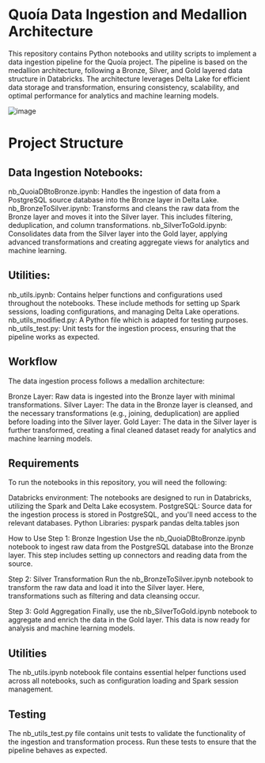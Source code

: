 # Quoía Data Ingestion and Medallion Architecture

This repository contains Python notebooks and utility scripts to implement a data ingestion pipeline for the Quoía project. The pipeline is based on the medallion architecture, following a Bronze, Silver, and Gold layered data structure in Databricks. The architecture leverages Delta Lake for efficient data storage and transformation, ensuring consistency, scalability, and optimal performance for analytics and machine learning models.

![image](https://github.com/user-attachments/assets/114a70c1-9ee0-4953-9392-e741e3a4e154)


# Project Structure
## Data Ingestion Notebooks:
nb_QuoiaDBtoBronze.ipynb: Handles the ingestion of data from a PostgreSQL source database into the Bronze layer in Delta Lake.
nb_BronzeToSilver.ipynb: Transforms and cleans the raw data from the Bronze layer and moves it into the Silver layer. This includes filtering, deduplication, and column transformations.
nb_SilverToGold.ipynb: Consolidates data from the Silver layer into the Gold layer, applying advanced transformations and creating aggregate views for analytics and machine learning.

## Utilities:
nb_utils.ipynb: Contains helper functions and configurations used throughout the notebooks. These include methods for setting up Spark sessions, loading configurations, and managing Delta Lake operations.
nb_utils_modified.py: A Python file which is adapted for testing purposes.
nb_utils_test.py: Unit tests for the ingestion process, ensuring that the pipeline works as expected.

## Workflow
The data ingestion process follows a medallion architecture:

Bronze Layer: Raw data is ingested into the Bronze layer with minimal transformations.
Silver Layer: The data in the Bronze layer is cleansed, and the necessary transformations (e.g., joining, deduplication) are applied before loading into the Silver layer.
Gold Layer: The data in the Silver layer is further transformed, creating a final cleaned dataset ready for analytics and machine learning models.

## Requirements
To run the notebooks in this repository, you will need the following:

Databricks environment: The notebooks are designed to run in Databricks, utilizing the Spark and Delta Lake ecosystem.
PostgreSQL: Source data for the ingestion process is stored in PostgreSQL, and you'll need access to the relevant databases.
Python Libraries:
  pyspark
  pandas
  delta.tables
  json


How to Use
Step 1: Bronze Ingestion
Use the nb_QuoiaDBtoBronze.ipynb notebook to ingest raw data from the PostgreSQL database into the Bronze layer. This step includes setting up connectors and reading data from the source.

Step 2: Silver Transformation
Run the nb_BronzeToSilver.ipynb notebook to transform the raw data and load it into the Silver layer. Here, transformations such as filtering and data cleansing occur.

Step 3: Gold Aggregation
Finally, use the nb_SilverToGold.ipynb notebook to aggregate and enrich the data in the Gold layer. This data is now ready for analysis and machine learning models.

## Utilities
The nb_utils.ipynb notebook file contains essential helper functions used across all notebooks, such as configuration loading and Spark session management.

## Testing
The nb_utils_test.py file contains unit tests to validate the functionality of the ingestion and transformation process. Run these tests to ensure that the pipeline behaves as expected.
